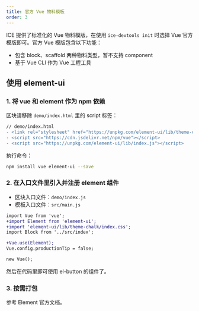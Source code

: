 ```yaml
---
title: 官方 Vue 物料模板
order: 3
---
```


ICE 提供了标准化的 Vue 物料模版，在使用 `ice-devtools init` 时选择 Vue 官方模版即可。官方 Vue 模版包含以下功能：

- 包含 block、scaffold 两种物料类型，暂不支持 component
- 基于 Vue CLI 作为 Vue 工程工具


## 使用 element-ui

### 1. 将 vue 和 element 作为 npm 依赖

区块请移除 `demo/index.html` 里的 script 标签：

```diff
// demo/index.html
- <link rel="stylesheet" href="https://unpkg.com/element-ui/lib/theme-chalk/index.css">
- <script src="https://cdn.jsdelivr.net/npm/vue"></script>
- <script src="https://unpkg.com/element-ui/lib/index.js"></script>
```

执行命令：

```bash
npm install vue element-ui --save
```

### 2. 在入口文件里引入并注册 element 组件

- 区块入口文件：`demo/index.js`
- 模板入口文件：`src/main.js`

```diff
import Vue from 'vue';
+import Element from 'element-ui';
+import 'element-ui/lib/theme-chalk/index.css';
import Block from '../src/index';

+Vue.use(Element);
Vue.config.productionTip = false;

new Vue();
```

然后在代码里即可使用 el-button 的组件了。

### 3. 按需打包

参考 Element 官方文档。

